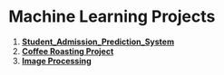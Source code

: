 # Machine Learning Projects
  1. [**Student_Admission_Prediction_System**](https://github.com/Kd-Here/ML-Pro/tree/main/Student_Admission_Prediction_System)
  2. [**Coffee Roasting Project**]()
  3. [**Image Processing**](https://colab.research.google.com/drive/1rnN3kmzBvuxltxEmKKSrsSW64EY7rLIH?usp=sharing)